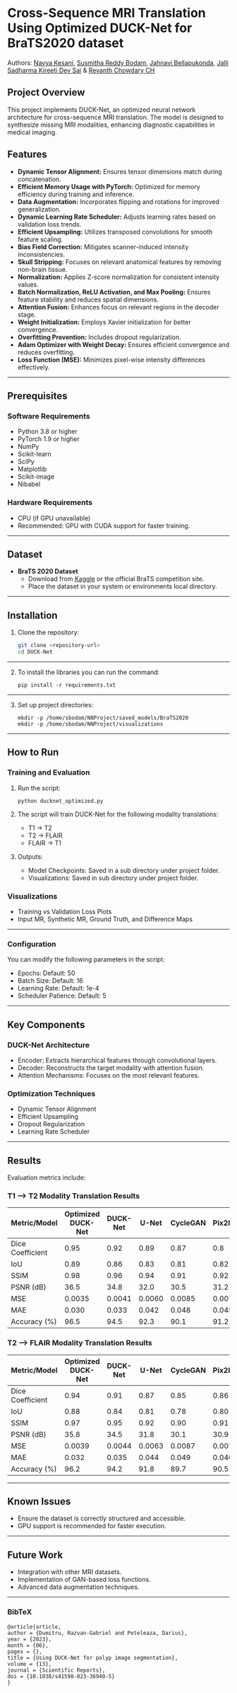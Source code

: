 # Cross-Sequence MRI Translation Using Optimized DUCK-Net for BraTS2020 dataset

Authors: [Navya Kesani](mailto:navyakesani2@gmail.com?subject=[GitHub]DUCK-Net), [Susmitha Reddy Bodam](mailto:susmitha.reddy64@gmail.com?subject=[GitHub]DUCK-Net), [Jahnavi Bellapukonda](mailto:jahnavibellapukonda60@gmail.com?subject=[GitHub]DUCK-Net), [Jalli Sadharma Kireeti Dev Sai](mailto:jahnavibellapukonda60@gmail.com?subject=[GitHub]DUCK-Net) & [Revanth Chowdary CH](mailto:jahnavibellapukonda60@gmail.com?subject=[GitHub]DUCK-Net)


## Project Overview
This project implements DUCK-Net, an optimized neural network architecture for cross-sequence MRI translation. The model is designed to synthesize missing MRI modalities, enhancing diagnostic capabilities in medical imaging.

## Features
- **Dynamic Tensor Alignment:** Ensures tensor dimensions match during concatenation.
- **Efficient Memory Usage with PyTorch:** Optimized for memory efficiency during training and inference.
- **Data Augmentation:** Incorporates flipping and rotations for improved generalization.
- **Dynamic Learning Rate Scheduler:** Adjusts learning rates based on validation loss trends.
- **Efficient Upsampling:** Utilizes transposed convolutions for smooth feature scaling.
- **Bias Field Correction:** Mitigates scanner-induced intensity inconsistencies.
- **Skull Stripping:** Focuses on relevant anatomical features by removing non-brain tissue.
- **Normalization:** Applies Z-score normalization for consistent intensity values.
- **Batch Normalization, ReLU Activation, and Max Pooling:** Ensures feature stability and reduces spatial dimensions.
- **Attention Fusion:** Enhances focus on relevant regions in the decoder stage.
- **Weight Initialization:** Employs Xavier initialization for better convergence.
- **Overfitting Prevention:** Includes dropout regularization.
- **Adam Optimizer with Weight Decay:** Ensures efficient convergence and reduces overfitting.
- **Loss Function (MSE):** Minimizes pixel-wise intensity differences effectively.

---

## Prerequisites

### Software Requirements
- Python 3.8 or higher
- PyTorch 1.9 or higher
- NumPy
- Scikit-learn
- SciPy
- Matplotlib
- Scikit-image
- Nibabel

### Hardware Requirements
- CPU (if GPU unavailable)
- Recommended: GPU with CUDA support for faster training.

---

## Dataset
- **BraTS 2020 Dataset**
  - Download from [Kaggle](https://www.kaggle.com/) or the official BraTS competition site.
  - Place the dataset in your system or environments local directory.

---

## Installation
1. Clone the repository:
   ```bash
   git clone <repository-url>
   cd DUCK-Net
---
2. To install the libraries you can run the command:
   ```
   pip install -r requirements.txt
   ```
---
3. Set up project directories:
   ```
   mkdir -p /home/sbodam/NNProject/saved_models/BraTS2020
   mkdir -p /home/sbodam/NNProject/visualizations
   ```
---
## How to Run
### Training and Evaluation
1. Run the script:
    ```
    python ducknet_optimized.py
    ```

2. The script will train DUCK-Net for the following modality translations:
   - T1 -> T2
   - T2 -> FLAIR
   - FLAIR -> T1

4. Outputs:
   - Model Checkpoints: Saved in a sub directory under project folder.
   - Visualizations: Saved in sub directory under project folder.

### Visualizations
- Training vs Validation Loss Plots
- Input MR, Synthetic MR, Ground Truth, and Difference Maps
---
### Configuration
You can modify the following parameters in the script:
- Epochs: Default: 50
- Batch Size: Default: 16
- Learning Rate: Default: 1e-4
- Scheduler Patience: Default: 5
---
## Key Components
### DUCK-Net Architecture
- Encoder: Extracts hierarchical features through convolutional layers.
- Decoder: Reconstructs the target modality with attention fusion.
- Attention Mechanisms: Focuses on the most relevant features.
### Optimization Techniques
- Dynamic Tensor Alignment
- Efficient Upsampling
- Dropout Regularization
- Learning Rate Scheduler
---
## Results
Evaluation metrics include:

### T1 --> T2 Modality Translation Results
Metric/Model | Optimized DUCK-Net | DUCK-Net | U-Net | CycleGAN | Pix2Pix
--- | --- | --- | --- |--- |---
Dice Coefficient | 0.95 | 0.92 | 0.89 | 0.87 | 0.8
IoU | 0.89 | 0.86 | 0.83 | 0.81 | 0.82
SSIM | 0.98 | 0.96 | 0.94 | 0.91 | 0.92
PSNR (dB) | 36.5 | 34.8 | 32.0 | 30.5 | 31.2
MSE | 0.0035 | 0.0041 | 0.0060 | 0.0085 | 0.0076
MAE | 0.030 | 0.033 | 0.042 | 0.048 | 0.045
Accuracy (%) | 96.5 | 94.5 | 92.3 | 90.1 | 91.2

### T2 --> FLAIR Modality Translation Results
Metric/Model | Optimized DUCK-Net | DUCK-Net | U-Net | CycleGAN | Pix2Pix
--- | --- | --- | --- |--- |---
Dice Coefficient | 0.94 | 0.91 | 0.87 | 0.85 | 0.86
IoU | 0.88 | 0.84 | 0.81 | 0.78 | 0.80
SSIM | 0.97 | 0.95 | 0.92 | 0.90 | 0.91
PSNR (dB) | 35.8 | 34.5 | 31.8 | 30.1 | 30.9
MSE | 0.0039 | 0.0044 | 0.0063 | 0.0087 | 0.0078
MAE | 0.032 | 0.035 | 0.044 | 0.049 | 0.046
Accuracy (%) | 96.2 | 94.2 | 91.8 | 89.7 | 90.5

---
## Known Issues
- Ensure the dataset is correctly structured and accessible.
- GPU support is recommended for faster execution.
---
## Future Work
- Integration with other MRI datasets.
- Implementation of GAN-based loss functions.
- Advanced data augmentation techniques.
---
### BibTeX

```
@article{article,
author = {Dumitru, Razvan-Gabriel and Peteleaza, Darius},
year = {2023},
month = {06},
pages = {},
title = {Using DUCK-Net for polyp image segmentation},
volume = {13},
journal = {Scientific Reports},
doi = {10.1038/s41598-023-36940-5}
}
```
